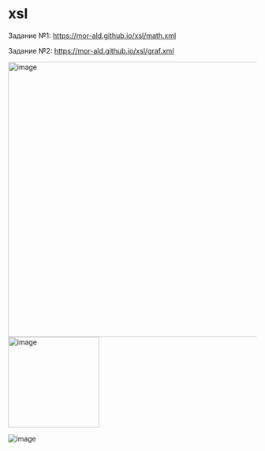 # xsl
Задание №1:
https://mor-ald.github.io/xsl/math.xml

Задание №2:
https://mor-ald.github.io/xsl/graf.xml

<img width="558" alt="image" src="https://user-images.githubusercontent.com/72343402/155209675-acd20ad6-412e-445f-bf25-99ba85b85075.png">


<img width="184" alt="image" src="https://user-images.githubusercontent.com/72343402/155209810-7332f108-8d59-48cb-85d4-6b594d8c97d6.png">

![image](https://user-images.githubusercontent.com/72343402/155281727-3bfe6cbe-ae52-4ef1-9f4b-38fd05621111.png)

